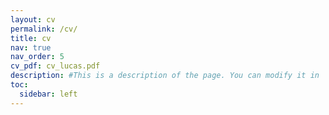 ```yaml
---
layout: cv
permalink: /cv/
title: cv
nav: true
nav_order: 5
cv_pdf: cv_lucas.pdf
description: #This is a description of the page. You can modify it in '_pages/cv.md'. You can also change or remove the top pdf download button.
toc:
  sidebar: left
---
```

